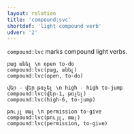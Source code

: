 ```yaml
---
layout: relation
title: 'compound:svc'
shortdef: 'light compound verb'
udver: '2'
---
```


`compound:lvc` marks compound light verbs. 

~~~ sdparse
բաց անել \n open to-do
compound:lvc(բաց, անել)
compound:lvc(open, to-do)
~~~

~~~ sdparse
վեր - վեր թռչել \n high - high to-jump
compound:lvc(վեր-1, թռչել)
compound:lvc(high-6, to-jump)
~~~

~~~ sdparse
թույլ տալ \n permission to-give
compound:lvc(թույլ, տալ)
compound:lvc(permission, to-give)
~~~
